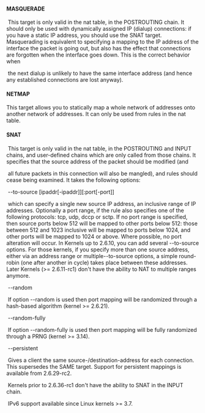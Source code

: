 #### MASQUERADE

​    This target is only valid in the nat table, in the POSTROUTING chain. It should only be used with dynamically assigned IP (dialup) connections: if you have a static IP address, you should use the SNAT target. Masquerading is equivalent to specifying a mapping to the IP address of the interface the packet is going out, but also has the effect that connections are forgotten when the interface goes down. This is the correct behavior when

​    the next dialup is unlikely to have the same interface address (and hence any established connections are lost anyway).





#### NETMAP

This target allows you to statically map a whole network of addresses onto another network of addresses. It can only be used from rules in the nat table.



#### SNAT

​    This target is only valid in the nat table, in the POSTROUTING and INPUT chains, and user-defined chains which are only called from those chains. It specifies that the source address of the packet should be modified (and

​    all future packets in this connection will also be mangled), and rules should cease being examined. It takes the following options:



​    --to-source [ipaddr[-ipaddr]][:port[-port]]

​       which can specify a single new source IP address, an inclusive range of IP addresses. Optionally a port range, if the rule also specifies one of the following protocols: tcp, udp, dccp or sctp. If no port range is specified, then source ports below 512 will be mapped to other ports below 512: those between 512 and 1023 inclusive will be mapped to ports below 1024, and other ports will be mapped to 1024 or above. Where possible, no port alteration will occur. In Kernels up to 2.6.10, you can add several --to-source options. For those kernels, if you specify more than one source address, either via an address range or multiple--to-source options, a simple round-robin (one after another in cycle) takes place between these addresses. Later Kernels (>= 2.6.11-rc1) don't have the ability to NAT to multiple ranges anymore.

​    --random

​       If option --random is used then port mapping will be randomized through a hash-based algorithm (kernel >= 2.6.21).

​    --random-fully

​       If option --random-fully is used then port mapping will be fully randomized through a PRNG (kernel >= 3.14).

​    --persistent

​       Gives a client the same source-/destination-address for each connection. This supersedes the SAME target. Support for persistent mappings is available from 2.6.29-rc2.

​    Kernels prior to 2.6.36-rc1 don't have the ability to SNAT in the INPUT chain.

​    IPv6 support available since Linux kernels >= 3.7.

